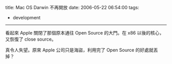 title: Mac OS Darwin 不再開放
date: 2006-05-22 06:54:00
tags: 
- development
---

看起來 Apple 關閉了那個原本通往 Open Source 的大門。在 x86 以後的核心，又恢復了 close source。

真令人失望。原來 Apple 公司只是海盜，利用完了 Open Source 的好處就丟掉？